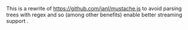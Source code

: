 This is a rewrite of https://github.com/janl/mustache.js to avoid parsing trees with regex and so (among other benefits) enable better streaming support .